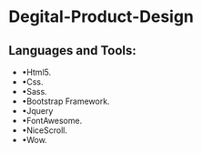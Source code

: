 # Degital-Product-Design
## Languages and Tools:
- •Html5.
- •Css.
- •Sass.
- •Bootstrap Framework.
- •Jquery
- •FontAwesome.
- •NiceScroll.
- •Wow.
